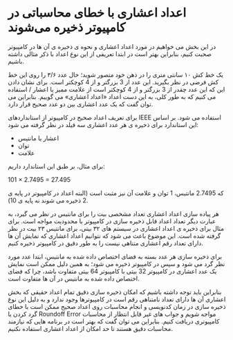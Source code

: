 # اعداد اعشاری با خطای محاسباتی در کامپیوتر ذخیره می‌شوند

در این بخش می خواهیم در مورد اعداد اعشاری و نحوه ی ذخیره ی آن ها در کامپیوتر صحبت کنیم، بنابراین بهتر است در ابتدا تعریفی از این نوع اعداد با ذکر مثالی داشته باشیم. 

یک خط کش ۱۰ سانتی متری را در ذهن خود متصور شوید؛ حال عدد ۳/۶ را روی این خط کش فرضی در نظر بگیرید. این عدد از 3 بزرگتر و از 4 کوچکتر است. برای نشان دادن این که این عدد چقدر از 3 بزرگتر و از 4 کوچکتر است از علامت ممیز یا اعشار / استفاده می کنیم که به طور کلی، به این دست اعداد «اعداد اعشاری» می گوییم. بنابراین می توان گفت که یک عدد اعشاری بین دو عدد صحیح قرار دارد.

برای تعریف اعداد صحیح در کامپیوتر از استانداردهای IEEE استفاده می شود. بر اساس این استاندارد برای ذخیره ی هر عدد اعشاری سه فیلد در نظر گرفته می شود:
- اعشار یا مانتیس
- توان
- علامت

برای مثال، بر طبق این استاندارد داریم:

101 × 2.7495 = 27.495

که 2.7495 مانتیس، 1 توان و علامت آن نیز مثبت است (البته اعداد در کامپیوتر در پایه ی 2 ذخیره می شوند نه پایه ی 10).

هر پیاده سازی اعداد اعشاری تعداد مشخصی بیت را برای مانتیس در نظر می گیرد، به عبارت دیگر تعداد اعداد قابل ذخیره سازی در کامپیوتر با محدودیت مواجه است. برای مثال برای ذخیره ی اعداد اعشاری در سیستم های ۳۲ بیتی، برای مانتیس ۲۳ بیت در نظر گرفته شده است. این موضوع باعث می شود که نتوانیم اعداد اعشاری که نمایش آن ها دارای تعداد رقم اعشاری متناهی نیست را به طور دقیق در کامپیوتر ذخیره کنیم.

برای ذخیره سازی هر عدد بسته به فضای اختصاص داده شده به مانتیس، ابتدا عدد مورد نظر گرد می شود و سپس در کامپیوتر ذخیره می شود؛ به همین دلیل ممکن است نمایش یک عدد اعشاری در کامپیوتر 32 بیتی با کامپیوتر 64 بیتی متفاوت باشد، چرا که فضای اختصاص داده شده به مانتیس در آن ها متفاوت است.

بنابراین باید توجه داشته باشیم که امکان ذخیره سازی دقیق تمام اعداد حقیقی که بخش اعشاری آن ها دارای تعداد نامتناهی رقم است در کامپیوترها وجود ندارد و به دلیل این نوع ذخیره سازی در زمان کدنویسی و انجام محاسبات روی اعداد صحیح ممکن است با خطای گرد کردن یا Roundoff Error مواجه شویم و جواب های غیر قابل انتظار از محاسبات کامپیوتری دریافت کنیم. بنابراین می توان گفت که بهتر است در برنامه هایی که نیازمند محاسبات دقیق هستند تا حد امکان از اعداد اعشاری استفاده نکنیم.
